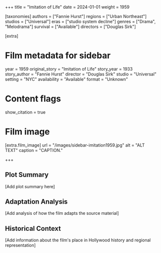 +++
title = "Imitation of Life"
date = 2024-01-01
weight = 1959

[taxonomies]
authors = ["Fannie Hurst"]
regions = ["Urban Northeast"]
studios = ["Universal"]
eras = ["studio system decline"]
genres = ["Drama", "Melodrama"]
survival = ["Available"]
directors = ["Douglas Sirk"]

[extra]
# Film metadata for sidebar
year = 1959
original_story = "Imitation of Life"
story_year = 1933
story_author = "Fannie Hurst"
director = "Douglas Sirk"
studio = "Universal"
setting = "NYC"
availability = "Available"
format = "Unknown"

# Content flags
show_citation = true

# Film image
[extra.film_image]
url = "/images/sidebar-imitation1959.jpg"
alt = "ALT TEXT"
caption = "CAPTION."

+++

## Plot Summary

[Add plot summary here]

## Adaptation Analysis

[Add analysis of how the film adapts the source material]

## Historical Context

[Add information about the film's place in Hollywood history and regional representation]